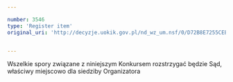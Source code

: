 ```yaml
---

number: 3546
type: 'Register item'
original_uri: 'http://decyzje.uokik.gov.pl/nd_wz_um.nsf/0/D72B8E7255CEB3E0C1257A5400373035?OpenDocument'


---
```


Wszelkie spory związane z niniejszym Konkursem rozstrzygać będzie Sąd, właściwy miejscowo dla siedziby Organizatora
